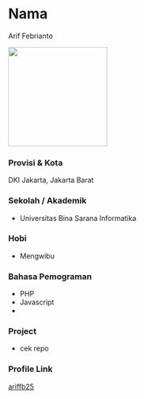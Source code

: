 # Nama
Arif Febrianto

<img src="https://github.com/ariffb25.png?size=200" width="200" height="200" align="center"/>

### Provisi & Kota
DKI Jakarta, Jakarta Barat


### Sekolah / Akademik
 - Universitas Bina Sarana Informatika

### Hobi

- Mengwibu

### Bahasa Pemograman

- PHP
- Javascript
-

### Project

- cek repo

### Profile Link

[ariffb25](https://github.com/ariffb25)
